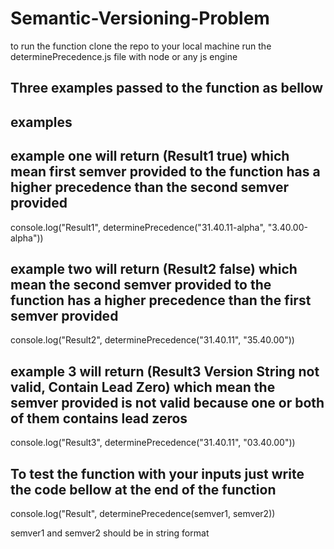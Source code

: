 # Semantic-Versioning-Problem

to run the function clone the repo to your local machine
run the determinePrecedence.js file with node or any js engine

## Three examples passed to the function as bellow

## examples 

## example one will return (Result1 true) which mean first semver provided to the function has a higher precedence than the second semver provided

console.log("Result1", determinePrecedence("31.40.11-alpha", "3.40.00-alpha"))

## example two will return (Result2 false) which mean the second semver provided to the function has a higher precedence than the first semver provided

console.log("Result2", determinePrecedence("31.40.11", "35.40.00"))

## example 3 will return (Result3 Version String not valid, Contain Lead Zero) which mean the semver provided is not valid because one or both of them contains lead zeros

console.log("Result3", determinePrecedence("31.40.11", "03.40.00"))

## To test the function with your inputs just write the code bellow at the end of the function

console.log("Result", determinePrecedence(semver1, semver2))

semver1 and semver2 should be in string format
